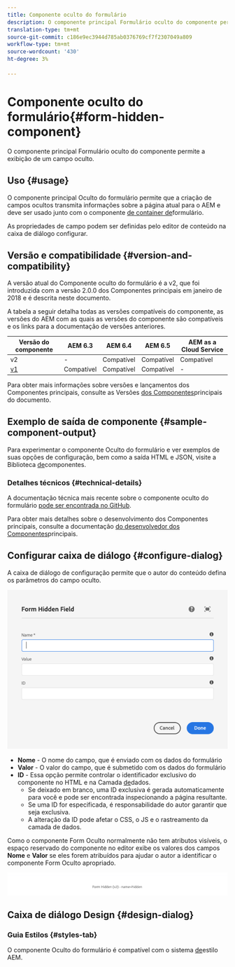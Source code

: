 ```yaml
---
title: Componente oculto do formulário
description: O componente principal Formulário oculto do componente permite a exibição de um campo oculto.
translation-type: tm+mt
source-git-commit: c186e9ec3944d785ab0376769cf7f2307049a809
workflow-type: tm+mt
source-wordcount: '430'
ht-degree: 3%

---
```



# Componente oculto do formulário{#form-hidden-component}

O componente principal Formulário oculto do componente permite a exibição de um campo oculto.

## Uso {#usage}

O componente principal Oculto do formulário permite que a criação de campos ocultos transmita informações sobre a página atual para o AEM e deve ser usado junto com o componente [de container de](form-container.md)formulário.

As propriedades de campo podem ser definidas pelo editor de conteúdo na caixa de diálogo [](form-hidden.md)configurar.

## Versão e compatibilidade {#version-and-compatibility}

A versão atual do Componente oculto do formulário é a v2, que foi introduzida com a versão 2.0.0 dos Componentes principais em janeiro de 2018 e é descrita neste documento.

A tabela a seguir detalha todas as versões compatíveis do componente, as versões do AEM com as quais as versões do componente são compatíveis e os links para a documentação de versões anteriores.

| Versão do componente | AEM 6.3 | AEM 6.4 | AEM 6.5 | AEM as a Cloud Service |
|--- |--- |--- |--- |---|
| v2 | - | Compatível | Compatível | Compatível |
| [v1](/help/components/v1/form-hidden-v1.md) | Compatível | Compatível | Compatível | - |

Para obter mais informações sobre versões e lançamentos dos Componentes principais, consulte as Versões [dos Componentes](/help/versions.md)principais do documento.

## Exemplo de saída de componente {#sample-component-output}

Para experimentar o componente Oculto do formulário e ver exemplos de suas opções de configuração, bem como a saída HTML e JSON, visite a Biblioteca [de](https://adobe.com/go/aem_cmp_library_form_hidden)componentes.

### Detalhes técnicos {#technical-details}

A documentação técnica mais recente sobre o componente oculto do formulário [pode ser encontrada no GitHub](https://adobe.com/go/aem_cmp_tech_form_hidden_v2).

Para obter mais detalhes sobre o desenvolvimento dos Componentes principais, consulte a documentação [do desenvolvedor dos Componentes](/help/developing/overview.md)principais.

## Configurar caixa de diálogo {#configure-dialog}

A caixa de diálogo de configuração permite que o autor do conteúdo defina os parâmetros do campo oculto.

![Caixa de diálogo de edição oculta do formulário](/help/assets/form-hidden-edit.png)

* **Nome** - O nome do campo, que é enviado com os dados do formulário
* **Valor** - O valor do campo, que é submetido com os dados do formulário
* **ID** - Essa opção permite controlar o identificador exclusivo do componente no HTML e na Camada [de](/help/developing/data-layer/overview.md)dados.
   * Se deixado em branco, uma ID exclusiva é gerada automaticamente para você e pode ser encontrada inspecionando a página resultante.
   * Se uma ID for especificada, é responsabilidade do autor garantir que seja exclusiva.
   * A alteração da ID pode afetar o CSS, o JS e o rastreamento da camada de dados.

Como o componente Form Oculto normalmente não tem atributos visíveis, o espaço reservado do componente no editor exibe os valores dos campos **Nome** e **Valor** se eles forem atribuídos para ajudar o autor a identificar o componente Form Oculto apropriado.

![Exemplo de componente oculto do formulário](/help/assets/form-hidden-example.png)

## Caixa de diálogo Design {#design-dialog}

### Guia Estilos {#styles-tab}

O componente Oculto do formulário é compatível com o sistema [de](/help/get-started/authoring.md#component-styling)estilo AEM.
